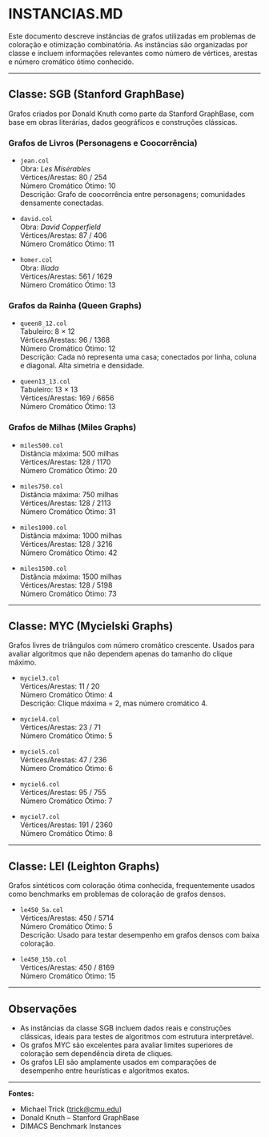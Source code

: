 # INSTANCIAS.MD

Este documento descreve instâncias de grafos utilizadas em problemas de coloração e otimização combinatória. As instâncias são organizadas por classe e incluem informações relevantes como número de vértices, arestas e número cromático ótimo conhecido.

---

## Classe: SGB (Stanford GraphBase)

Grafos criados por Donald Knuth como parte da Stanford GraphBase, com base em obras literárias, dados geográficos e construções clássicas.

### Grafos de Livros (Personagens e Coocorrência)

- `jean.col`  
  Obra: *Les Misérables*  
  Vértices/Arestas: 80 / 254  
  Número Cromático Ótimo: 10  
  Descrição: Grafo de coocorrência entre personagens; comunidades densamente conectadas.

- `david.col`  
  Obra: *David Copperfield*  
  Vértices/Arestas: 87 / 406  
  Número Cromático Ótimo: 11

- `homer.col`  
  Obra: *Ilíada*  
  Vértices/Arestas: 561 / 1629  
  Número Cromático Ótimo: 13

### Grafos da Rainha (Queen Graphs)

- `queen8_12.col`  
  Tabuleiro: 8 × 12  
  Vértices/Arestas: 96 / 1368  
  Número Cromático Ótimo: 12  
  Descrição: Cada nó representa uma casa; conectados por linha, coluna e diagonal. Alta simetria e densidade.

- `queen13_13.col`  
  Tabuleiro: 13 × 13  
  Vértices/Arestas: 169 / 6656  
  Número Cromático Ótimo: 13

### Grafos de Milhas (Miles Graphs)

- `miles500.col`  
  Distância máxima: 500 milhas  
  Vértices/Arestas: 128 / 1170  
  Número Cromático Ótimo: 20

- `miles750.col`  
  Distância máxima: 750 milhas  
  Vértices/Arestas: 128 / 2113  
  Número Cromático Ótimo: 31

- `miles1000.col`  
  Distância máxima: 1000 milhas  
  Vértices/Arestas: 128 / 3216  
  Número Cromático Ótimo: 42

- `miles1500.col`  
  Distância máxima: 1500 milhas  
  Vértices/Arestas: 128 / 5198  
  Número Cromático Ótimo: 73

---

## Classe: MYC (Mycielski Graphs)

Grafos livres de triângulos com número cromático crescente. Usados para avaliar algoritmos que não dependem apenas do tamanho do clique máximo.

- `myciel3.col`  
  Vértices/Arestas: 11 / 20  
  Número Cromático Ótimo: 4  
  Descrição: Clique máxima = 2, mas número cromático 4.

- `myciel4.col`  
  Vértices/Arestas: 23 / 71  
  Número Cromático Ótimo: 5

- `myciel5.col`  
  Vértices/Arestas: 47 / 236  
  Número Cromático Ótimo: 6

- `myciel6.col`  
  Vértices/Arestas: 95 / 755  
  Número Cromático Ótimo: 7

- `myciel7.col`  
  Vértices/Arestas: 191 / 2360  
  Número Cromático Ótimo: 8

---

## Classe: LEI (Leighton Graphs)

Grafos sintéticos com coloração ótima conhecida, frequentemente usados como benchmarks em problemas de coloração de grafos densos.

- `le450_5a.col`  
  Vértices/Arestas: 450 / 5714  
  Número Cromático Ótimo: 5  
  Descrição: Usado para testar desempenho em grafos densos com baixa coloração.

- `le450_15b.col`  
  Vértices/Arestas: 450 / 8169  
  Número Cromático Ótimo: 15

---

## Observações

- As instâncias da classe SGB incluem dados reais e construções clássicas, ideais para testes de algoritmos com estrutura interpretável.
- Os grafos MYC são excelentes para avaliar limites superiores de coloração sem dependência direta de cliques.
- Os grafos LEI são amplamente usados em comparações de desempenho entre heurísticas e algoritmos exatos.

---

**Fontes:**  
- Michael Trick (trick@cmu.edu)  
- Donald Knuth – Stanford GraphBase  
- DIMACS Benchmark Instances